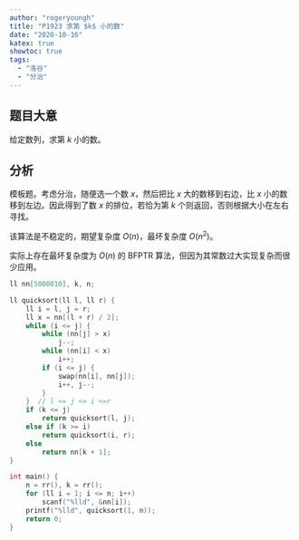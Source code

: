 ```yaml
---
author: "rogeryoungh"
title: "P1923 求第 $k$ 小的数"
date: "2020-10-16"
katex: true
showtoc: true
tags:
  - "洛谷"
  - "分治"
---
```


## 题目大意

给定数列，求第 $k$ 小的数。

## 分析

模板题。考虑分治，随便选一个数 $x$，然后把比 $x$ 大的数移到右边，比 $x$ 小的数移到左边。因此得到了数 $x$ 的排位，若恰为第 $k$ 个则返回，否则根据大小在左右寻找。

该算法是不稳定的，期望复杂度 $O(n)$，最坏复杂度 $O(n^2)$。

实际上存在最坏复杂度为 $O(n)$ 的 BFPTR 算法，但因为其常数过大实现复杂而很少应用。

```cpp
ll nn[5000010], k, n;

ll quicksort(ll l, ll r) {
	ll i = l, j = r;
	ll x = nn[(l + r) / 2];
	while (i <= j) {
		while (nn[j] > x)
			j--;
		while (nn[i] < x)
			i++;
		if (i <= j) {
			swap(nn[i], nn[j]);
			i++, j--;
		}
	}  // l <= j <= i <=r
	if (k <= j)
		return quicksort(l, j);
	else if (k >= i)
		return quicksort(i, r);
	else
		return nn[k + 1];
}

int main() {
	n = rr(), k = rr();
	for (ll i = 1; i <= n; i++)
		scanf("%lld", &nn[i]);
	printf("%lld", quicksort(1, n));
	return 0;
}
```
